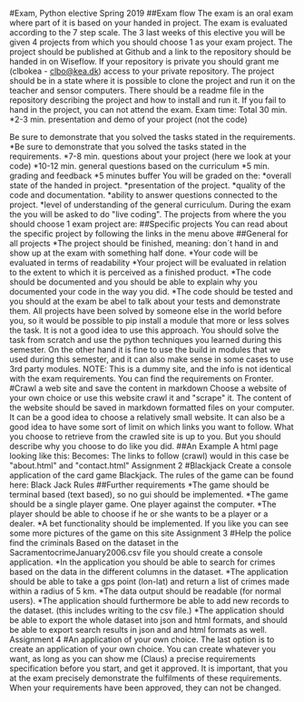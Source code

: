 
#Exam, Python elective Spring 2019
##Exam flow
The exam is an oral exam where part of it is based on your handed in project. The exam is evaluated according to the
            7 step scale.
The 3 last weeks of this elective you will be given 4 projects from which you should choose 1 as your exam
            project.
The project should be published at Github and a link to the repository should be handed in on Wiseflow. If
            your repository is private you should grant me (clbokea - clbo@kea.dk) access to your private repository.
The project should be in a state where it is possible to clone the project and run it on the teacher and
            sensor computers. There should be a readme file in the repository describing the project and how to install
            and run it.
If you fail to hand in the project, you can not attend the exam.
Exam time: Total 30 min.
*2-3 min. presentation and demo of your project (not the code)
                
Be sure to demonstrate that you solved the tasks stated in the requirements.
*Be sure to demonstrate that you solved the tasks stated in the requirements.
*7-8 min. questions about your project (here we look at your code)
*10-12 min. general questions based on the curriculum
*5 min. grading and feedback
*5 minutes buffer
You will be graded on the:
*overall state of the handed in project.
*presentation of the project.
*quality of the code and documentation.
*ability to answer questions connected to the project.
*level of understanding of the general curriculum.
During the exam the you will be asked to do "live coding".
The projects from where the you should choose 1 exam project are:
##Specific projects
You can read about the specific project by following the links in the menu above
##General for all projects
*The project should be finished, meaning: don´t hand in and show up at the exam with something half done.
*Your code will be evaluated in terms of readability
*Your project will be evaluated in relation to the extent to which it is perceived as a finished product.
*The code should be documented and you should be able to explain why you documented your code in the way
                you
                did.
*The code should be tested and you should at the exam be abel to talk about your tests and demonstrate
                them.
All projects have been solved by someone else in the world before you, so it would be possible to pip
            install a
            module that more or less solves the task. It is not a good idea to use this approach. You should solve the
            task from scratch and use the python techniques you learned during this semester.
            On the other hand it is fine to use the build in modules that we used during this semester, and it can also make sense in some cases to use 3rd party modules.
NOTE: This is a dummy site, and the info is not identical with the exam
                requirements. You can find the requirements on Fronter.
#Crawl a web site and save the content in markdown
Choose a website of your own choice or use this website
            crawl it and "scrape" it.
The content of the website should be saved in markdown formatted files on your computer.
It can be a good idea to choose a relatively small website.
It can also be a good idea to have some sort of limit on which links you want to follow.
What you choose to retrieve from the crawled site is up to you. But you should describe why you choose to do
            like you did.
##An Example
A html page looking like this:
Becomes:
The links to follow (crawl) would in this case be "about.html" and "contact.html"
Assignment 2
#Blackjack
Create a console application of the card game Blackjack.
The rules of the game can be found here: Black Jack Rules
##Further requirements
*The game should be terminal based (text based), so no gui should be implemented.
*The game should be a single player game. One player against the computer.
*The player should be able to choose if he or she wants to be a player or a dealer.
*A bet functionality should be implemented.
If you like you can see some more pictures of the game on this site
Assignment 3
#Help the police find the criminals
Based on the dataset in the SacramentocrimeJanuary2006.csv
            file you should create a console application.
*In the application you should be able to search for crimes based on the data in the different columns in
                the dataset.
*The application should be able to take a gps point (lon-lat) and return a list of crimes made within a
                radius of 5 km.
*The data output should be readable (for normal users).
*The application should furthermore be able to add new records to the dataset. (this includes writing to
                the csv file.)
*The application should be able to export the whole dataset into json and html formats, and should be
                able to export search results in json and and html formats as well.
Assignment 4
#An application of your own choice.
The last option is to create an application of your own choice.
You can create whatever you want, as long as you can show me (Claus) a precise requirements specification
            before you start, and get it approved.
It is important, that you at the exam precisely demonstrate the fulfilments of these requirements.
When your requirements have been approved, they can not be changed.

